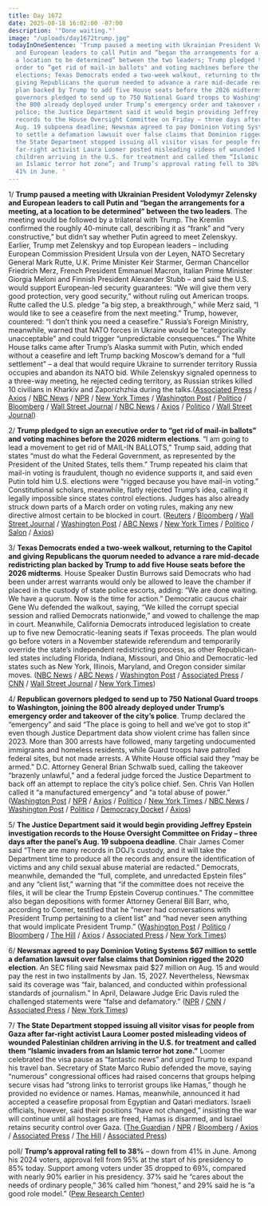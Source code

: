 ```yaml
---
title: Day 1672
date: 2025-08-18 16:02:00 -07:00
description: '"Done waiting."'
image: "/uploads/day1672trump.jpg"
todayInOneSentence: 'Trump paused a meeting with Ukrainian President Volodymyr Zelensky
  and European leaders to call Putin and “began the arrangements for a meeting, at
  a location to be determined” between the two leaders; Trump pledged to sign an executive
  order to “get rid of mail-in ballots" and voting machines before the 2026 midterm
  elections; Texas Democrats ended a two-week walkout, returning to the Capitol and
  giving Republicans the quorum needed to advance a rare mid-decade redistricting
  plan backed by Trump to add five House seats before the 2026 midterms; Republican
  governors pledged to send up to 750 National Guard troops to Washington, joining
  the 800 already deployed under Trump’s emergency order and takeover of the city’s
  police; the Justice Department said it would begin providing Jeffrey Epstein investigation
  records to the House Oversight Committee on Friday – three days after the panel’s
  Aug. 19 subpoena deadline; Newsmax agreed to pay Dominion Voting Systems $67 million
  to settle a defamation lawsuit over false claims that Dominion rigged the 2020 election;
  the State Department stopped issuing all visitor visas for people from Gaza after
  far-right activist Laura Loomer posted misleading videos of wounded Palestinian
  children arriving in the U.S. for treatment and called them “Islamic invaders from
  an Islamic terror hot zone”; and Trump’s approval rating fell to 38% – down from
  41% in June. '
---
```


1/ **Trump paused a meeting with Ukrainian President Volodymyr Zelensky and European leaders to call Putin and “began the arrangements for a meeting, at a location to be determined” between the two leaders**. The meeting would be followed by a trilateral with Trump. The Kremlin confirmed the roughly 40-minute call, describing it as “frank” and “very constructive,” but didn’t say whether Putin agreed to meet Zelenskyy. Earlier, Trump met Zelenskyy and top European leaders – including European Commission President Ursula von der Leyen, NATO Secretary General Mark Rutte, U.K. Prime Minister Keir Starmer, German Chancellor Friedrich Merz, French President Emmanuel Macron, Italian Prime Minister Giorgia Meloni and Finnish President Alexander Stubb – and said the U.S. would support European-led security guarantees: “We will give them very good protection, very good security,” without ruling out American troops. Rutte called the U.S. pledge “a big step, a breakthrough,” while Merz said, “I would like to see a ceasefire from the next meeting.” Trump, however, countered: “I don’t think you need a ceasefire.” Russia’s Foreign Ministry, meanwhile, warned that NATO forces in Ukraine would be “categorically unacceptable” and could trigger “unpredictable consequences.” The White House talks came after Trump’s Alaska summit with Putin, which ended without a ceasefire and left Trump backing Moscow’s demand for a “full settlement” – a deal that would require Ukraine to surrender territory Russia occupies and abandon its NATO bid. While Zelenskyy signaled openness to a three-way meeting, he rejected ceding territory, as Russian strikes killed 10 civilians in Kharkiv and Zaporizhzhia during the talks.([Associated Press](https://apnews.com/article/trump-putin-zelenskyy-russia-ukraine-war-d0ad768453210db23fe4b108f7b87135) / [Axios](https://www.axios.com/2025/08/18/zelensky-trump-summit-white-house-russia-ukraine) / [NBC News](https://www.nbcnews.com/politics/white-house/trump-pressures-ukraine-end-war-ahead-zelenskyy-meeting-rcna225476) / [NPR](https://www.npr.org/2025/08/18/nx-s1-5505397/trump-zelenskyy-white-house-meeting-russia-ukraine) / [New York Times](https://www.nytimes.com/live/2025/08/18/us/trump-zelensky-ukraine-putin) / [Washington Post](https://www.washingtonpost.com/politics/2025/08/18/trump-zelensky-meeting-russia-ukraine/) / [Politico](https://www.politico.eu/article/trump-zelenskyy-meeting-live-updates-analysis/) / [Bloomberg](https://www.bloomberg.com/news/articles/2025-08-18/zelenskiy-arrives-at-white-house-to-meet-trump-european-leaders) / [Wall Street Journal](https://www.wsj.com/livecoverage/trump-zelensky-meeting-russia-ukraine) / [NBC News](https://www.nbcnews.com/world/ukraine/trump-zelenskyy-talks-ukraine-european-leaders-putin-russia-peace-rcna225534) / [Axios](https://www.axios.com/2025/08/18/trump-putin-zelensky-war-peace-talks) / [Politico](https://www.politico.eu/article/trump-puts-pressure-on-zelenskyy-ahead-of-high-stakes-meeting/) / [Wall Street Journal](https://www.wsj.com/world/trump-pushes-for-peace-summit-with-u-s-russia-and-ukraine-d4b81a57))

2/ **Trump pledged to sign an executive order to “get rid of mail-in ballots" and voting machines before the 2026 midterm elections**. “I am going to lead a movement to get rid of MAIL-IN BALLOTS,” Trump said, adding that states “must do what the Federal Government, as represented by the President of the United States, tells them.” Trump repeated his claim that mail-in voting is fraudulent, though no evidence supports it, and said even Putin told him U.S. elections were “rigged because you have mail-in voting.” Constitutional scholars, meanwhile, flatly rejected Trump’s idea, calling it legally impossible since states control elections. Judges has also already struck down parts of a March order on voting rules, making any new directive almost certain to be blocked in court. ([Reuters](https://www.reuters.com/world/us/trump-vows-end-use-mail-in-ballots-ahead-2026-midterm-election-2025-08-18/) / [Bloomberg](https://www.bloomberg.com/news/articles/2025-08-18/trump-eyes-order-to-end-mail-in-ballots-change-voting-machines) / [Wall Street Journal](https://www.wsj.com/politics/policy/trump-election-mail-in-ballot-vote-4e78daf7) / [Washington Post](https://www.washingtonpost.com/politics/2025/08/18/trump-mail-in-constitution-elections/) / [ABC News](https://abcnews.go.com/Politics/trump-lead-movement-end-mail-voting/story?id=124737903) / [New York Times](https://www.nytimes.com/2025/08/18/us/politics/trump-mail-ballots-voting-machines-election.html) / [Politico](https://www.politico.com/news/2025/08/18/trump-eliminate-mail-in-voting-00513347) / [Salon](https://www.salon.com/2025/08/18/trump-vows-to-get-rid-of-mail-in-votes-after-putin-meeting/) / [Axios](https://www.axios.com/2025/08/18/trump-mail-in-voting-putin))

3/ **Texas Democrats ended a two-week walkout, returning to the Capitol and giving Republicans the quorum needed to advance a rare mid-decade redistricting plan backed by Trump to add five House seats before the 2026 midterms**. House Speaker Dustin Burrows said Democrats who had been under arrest warrants would only be allowed to leave the chamber if placed in the custody of state police escorts, adding: “We are done waiting. We have a quorum. Now is the time for action.” Democratic caucus chair Gene Wu defended the walkout, saying, “We killed the corrupt special session and rallied Democrats nationwide,” and vowed to challenge the map in court. Meanwhile, California Democrats introduced legislation to create up to five new Democratic-leaning seats if Texas proceeds. The plan would go before voters in a November statewide referendum and temporarily override the state’s independent redistricting process, as other Republican-led states including Florida, Indiana, Missouri, and Ohio and Democratic-led states such as New York, Illinois, Maryland, and Oregon consider similar moves. ([NBC News](https://www.nbcnews.com/politics/elections/texas-democrats-return-state-ending-two-week-standoff-redistricting-rcna225243) / [ABC News](https://abcnews.go.com/Politics/wireStory/california-democrats-push-redistricting-faces-tight-legislative-deadline-124734013) / [Washington Post](https://www.washingtonpost.com/politics/2025/08/18/california-texas-redistricting-congress/) / [Associated Press](https://apnews.com/article/texas-california-redistricting-battle-dc42d64df69e6d8e922a0aa72fb0a2d8) / [CNN](https://www.cnn.com/2025/08/18/politics/texas-california-redistricting-fight) / [Wall Street Journal](https://www.wsj.com/politics/policy/texas-democrats-congressional-redistricting-walkout-ends-00f277f3) / [New York Times](https://www.nytimes.com/2025/08/18/us/politics/redistricting-texas-maps.html))
 
4/ **Republican governors pledged to send up to 750 National Guard troops to Washington, joining the 800 already deployed under Trump’s emergency order and takeover of the city’s police**. Trump declared the “emergency” and said “The place is going to hell and we’ve got to stop it” even though Justice Department data show violent crime has fallen since 2023. More than 300 arrests have followed, many targeting undocumented immigrants and homeless residents, while Guard troops have patrolled federal sites, but not made arrests. A White House official said they “may be armed.” D.C. Attorney General Brian Schwalb sued, calling the takeover “brazenly unlawful,” and a federal judge forced the Justice Department to back off an attempt to replace the city’s police chief. Sen. Chris Van Hollen called it “a manufactured emergency” and “a total abuse of power.” ([Washington Post](https://www.washingtonpost.com/nation/2025/08/17/national-guard-deployments-washington-developments/) / [NPR](https://www.npr.org/2025/08/18/nx-s1-5505419/trump-washington-dc-crisis-national-guard) / [Axios](https://www.axios.com/2025/08/17/national-guard-dc-republican-governors) / [Politico](https://www.politico.com/news/2025/08/15/doj-dc-police-department-control-hearing-00512503) / [New York Times](https://www.nytimes.com/2025/08/15/us/politics/judge-hearing-dc-home-rule.html) / [NBC News](https://www.nbcnews.com/politics/politics-news/dc-attorney-general-sues-trump-takeover-local-police-rcna225182) / [Washington Post](https://www.washingtonpost.com/nation/2025/08/16/west-virginia-national-guard-dc-deployment/) / [Politico](https://www.politico.com/news/2025/08/15/dc-police-trump-lawsuit-00511086) / [Democracy Docket](https://www.democracydocket.com/news-alerts/dc-sues-trump-over-metropolitan-police-department-takeover/) / [Axios](https://www.axios.com/2025/08/15/dc-attorney-general-lawsuit-trump-police-takeover))

5/ **The Justice Department said it would begin providing Jeffrey Epstein investigation records to the House Oversight Committee on Friday – three days after the panel’s Aug. 19 subpoena deadline**. Chair James Comer said “There are many records in DOJ’s custody, and it will take the Department time to produce all the records and ensure the identification of victims and any child sexual abuse material are redacted.” Democrats, meanwhile, demanded the “full, complete, and unredacted Epstein files” and any “client list,” warning that “if the committee does not receive the files, it will be clear the Trump Epstein Coverup continues.” The committee also began depositions with former Attorney General Bill Barr, who, according to Comer, testified that he “never had conversations with President Trump pertaining to a client list” and “had never seen anything that would implicate President Trump.” ([Washington Post](https://www.washingtonpost.com/national-security/2025/08/18/epstein-maxwell-documents-house-committee-subpoena-justice-bondi/) / [Politico](https://www.politico.com/news/2025/08/18/doj-turning-over-epstein-files-capitol-hill-00513606) / [Bloomberg](https://www.bloomberg.com/news/articles/2025-08-18/epstein-files-expected-to-start-reaching-lawmakers-this-week) / [The Hill](https://thehill.com/homenews/house/5458303-house-oversight-epstein-files-doj/) / [Axios](https://www.axios.com/2025/08/18/doj-epstein-files-congress-friday-house-oversight) / [Associated Press](https://apnews.com/article/justice-department-epstein-bondi-patel-44676b1a76dd5753bf0e7704ba88f8ee) / [New York Times](https://www.nytimes.com/2025/08/18/us/politics/republicans-epstein-files.html))

6/ **Newsmax agreed to pay Dominion Voting Systems $67 million to settle a defamation lawsuit over false claims that Dominion rigged the 2020 election**. An SEC filing said Newsmax paid $27 million on Aug. 15 and would pay the rest in two installments by Jan. 15, 2027. Nevertheless, Newsmax said its coverage was “fair, balanced, and conducted within professional standards of journalism.” In April, Delaware Judge Eric Davis ruled the challenged statements were “false and defamatory.” ([NPR](https://www.npr.org/2025/08/18/nx-s1-5506062/newsmax-pays-67-million-to-settle-defamation-case-linked-to-2020-election-coverage) / [CNN](https://www.cnn.com/2025/08/18/media/newsmax-dominion-settle-2020-election-defamation-lawsuit) / [Associated Press](https://apnews.com/article/dominion-voting-newsmax-defamation-trump-2020-3b2366dfdae3a8432afe822bf14fe1ef) / [New York Times](https://www.nytimes.com/2025/08/18/business/media/newsmax-dominion-defamation-lawsuit-settlement.html))

7/ **The State Department stopped issuing all visitor visas for people from Gaza after far-right activist Laura Loomer posted misleading videos of wounded Palestinian children arriving in the U.S. for treatment and called them “Islamic invaders from an Islamic terror hot zone.”** Loomer celebrated the visa pause as “fantastic news” and urged Trump to expand his travel ban. Secretary of State Marco Rubio defended the move, saying “numerous” congressional offices had raised concerns that groups helping secure visas had “strong links to terrorist groups like Hamas,” though he provided no evidence or names. Hamas, meanwhile, announced it had accepted a ceasefire proposal from Egyptian and Qatari mediators. Israeli officials, however, said their positions “have not changed,” insisting the war will continue until all hostages are freed, Hamas is disarmed, and Israel retains security control over Gaza. ([The Guardian](https://www.theguardian.com/us-news/2025/aug/16/gaza-children-visas-medical-care-laura-loomer) / [NPR](https://www.npr.org/2025/08/16/nx-s1-5504634/state-department-halts-gaza-visas) / [Bloomberg](https://www.bloomberg.com/news/articles/2025-08-18/hamas-said-to-agree-to-gaza-truce-deal-proposed-by-egypt-qatar) / [Axios](https://www.axios.com/2025/08/18/trump-hamas-gaza-ceasefire-hostage-deal) / [Associated Press](https://apnews.com/article/state-department-gaza-visas-halted-laura-loomer-da6299b9ecffe35f45dac99b14f06f59) / [The Hill](https://thehill.com/policy/international/5456859-state-department-halts-gaza-visas/) / [Associated Press](https://apnews.com/article/israel-palestinians-hamas-gaza-war-news-hostages-protest-08-18-2025-f875326f9845f09a3b01bf676254222f))

poll/ **Trump’s approval rating fell to 38%** – down from 41% in June. Among his 2024 voters, approval fell from 95% at the start of his presidency to 85% today. Support among voters under 35 dropped to 69%, compared with nearly 90% earlier in his presidency. 37% said he “cares about the needs of ordinary people,” 36% called him “honest,” and 29% said he is “a good role model.” ([Pew Research Center](https://www.pewresearch.org/politics/2025/08/14/trumps-job-approval-and-views-of-his-personal-traits/))
